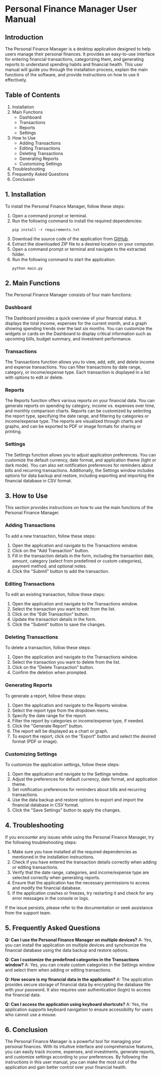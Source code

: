 # Personal Finance Manager User Manual

## Introduction
The Personal Finance Manager is a desktop application designed to help users manage their personal finances. It provides an easy-to-use interface for entering financial transactions, categorizing them, and generating reports to understand spending habits and financial health. This user manual will guide you through the installation process, explain the main functions of the software, and provide instructions on how to use it effectively.

## Table of Contents
1. Installation
2. Main Functions
   - Dashboard
   - Transactions
   - Reports
   - Settings
3. How to Use
   - Adding Transactions
   - Editing Transactions
   - Deleting Transactions
   - Generating Reports
   - Customizing Settings
4. Troubleshooting
5. Frequently Asked Questions
6. Conclusion

## 1. Installation
To install the Personal Finance Manager, follow these steps:

1. Open a command prompt or terminal.
2. Run the following command to install the required dependencies:
   ```
   pip install -r requirements.txt
   ```
3. Download the source code of the application from [GitHub](https://github.com/your-repo-url).
4. Extract the downloaded ZIP file to a desired location on your computer.
5. Open a command prompt or terminal and navigate to the extracted folder.
6. Run the following command to start the application:
   ```
   python main.py
   ```

## 2. Main Functions
The Personal Finance Manager consists of four main functions:

### Dashboard
The Dashboard provides a quick overview of your financial status. It displays the total income, expenses for the current month, and a graph showing spending trends over the last six months. You can customize the widgets or cards on the Dashboard to display critical information such as upcoming bills, budget summary, and investment performance.

### Transactions
The Transactions function allows you to view, add, edit, and delete income and expense transactions. You can filter transactions by date range, category, or income/expense type. Each transaction is displayed in a list with options to edit or delete.

### Reports
The Reports function offers various reports on your financial data. You can generate reports on spending by category, income vs. expenses over time, and monthly comparison charts. Reports can be customized by selecting the report type, specifying the date range, and filtering by categories or income/expense type. The reports are visualized through charts and graphs, and can be exported to PDF or image formats for sharing or printing.

### Settings
The Settings function allows you to adjust application preferences. You can customize the default currency, date format, and application theme (light or dark mode). You can also set notification preferences for reminders about bills and recurring transactions. Additionally, the Settings window includes options for data backup and restore, including exporting and importing the financial database in CSV format.

## 3. How to Use
This section provides instructions on how to use the main functions of the Personal Finance Manager.

### Adding Transactions
To add a new transaction, follow these steps:

1. Open the application and navigate to the Transactions window.
2. Click on the "Add Transaction" button.
3. Fill in the transaction details in the form, including the transaction date, amount, category (select from predefined or custom categories), payment method, and optional notes.
4. Click the "Submit" button to add the transaction.

### Editing Transactions
To edit an existing transaction, follow these steps:

1. Open the application and navigate to the Transactions window.
2. Select the transaction you want to edit from the list.
3. Click on the "Edit Transaction" button.
4. Update the transaction details in the form.
5. Click the "Submit" button to save the changes.

### Deleting Transactions
To delete a transaction, follow these steps:

1. Open the application and navigate to the Transactions window.
2. Select the transaction you want to delete from the list.
3. Click on the "Delete Transaction" button.
4. Confirm the deletion when prompted.

### Generating Reports
To generate a report, follow these steps:

1. Open the application and navigate to the Reports window.
2. Select the report type from the dropdown menu.
3. Specify the date range for the report.
4. Filter the report by categories or income/expense type, if needed.
5. Click the "Generate Report" button.
6. The report will be displayed as a chart or graph.
7. To export the report, click on the "Export" button and select the desired format (PDF or image).

### Customizing Settings
To customize the application settings, follow these steps:

1. Open the application and navigate to the Settings window.
2. Adjust the preferences for default currency, date format, and application theme.
3. Set notification preferences for reminders about bills and recurring transactions.
4. Use the data backup and restore options to export and import the financial database in CSV format.
5. Click the "Save Settings" button to apply the changes.

## 4. Troubleshooting
If you encounter any issues while using the Personal Finance Manager, try the following troubleshooting steps:

1. Make sure you have installed all the required dependencies as mentioned in the installation instructions.
2. Check if you have entered the transaction details correctly when adding or editing transactions.
3. Verify that the date range, categories, and income/expense type are selected correctly when generating reports.
4. Ensure that the application has the necessary permissions to access and modify the financial database.
5. If the application crashes or freezes, try restarting it and check for any error messages in the console or logs.

If the issue persists, please refer to the documentation or seek assistance from the support team.

## 5. Frequently Asked Questions
**Q: Can I use the Personal Finance Manager on multiple devices?**
A: Yes, you can install the application on multiple devices and synchronize the financial database using the data backup and restore options.

**Q: Can I customize the predefined categories in the Transactions window?**
A: Yes, you can create custom categories in the Settings window and select them when adding or editing transactions.

**Q: How secure is my financial data in the application?**
A: The application provides secure storage of financial data by encrypting the database file with your password. It also requires user authentication (login) to access the financial data.

**Q: Can I access the application using keyboard shortcuts?**
A: Yes, the application supports keyboard navigation to ensure accessibility for users who cannot use a mouse.

## 6. Conclusion
The Personal Finance Manager is a powerful tool for managing your personal finances. With its intuitive interface and comprehensive features, you can easily track income, expenses, and investments, generate reports, and customize settings according to your preferences. By following the instructions in this user manual, you can make the most out of the application and gain better control over your financial health.